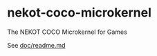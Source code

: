 # nekot-coco-microkernel
The NEKOT COCO Microkernel for Games

See [doc/readme.md](blob/main/doc/readme.md)
